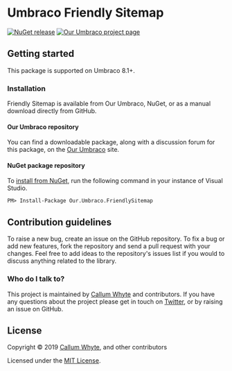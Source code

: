 # Umbraco Friendly Sitemap

[![NuGet release](https://img.shields.io/nuget/v/Our.Umbraco.FriendlySitemap.svg)](https://www.nuget.org/packages/Our.Umbraco.FriendlySitemap/)
[![Our Umbraco project page](https://img.shields.io/badge/our-umbraco-orange.svg)](https://our.umbraco.com/projects/website-utilities/friendly-sitemap/)

## Getting started

This package is supported on Umbraco 8.1+.

### Installation

Friendly Sitemap is available from Our Umbraco, NuGet, or as a manual download directly from GitHub.

#### Our Umbraco repository

You can find a downloadable package, along with a discussion forum for this package, on the [Our Umbraco](https://our.umbraco.com/projects/website-utilities/friendly-sitemap/) site.

#### NuGet package repository

To [install from NuGet](https://www.nuget.org/packages/Our.Umbraco.FriendlySitemap/), run the following command in your instance of Visual Studio.

    PM> Install-Package Our.Umbraco.FriendlySitemap

## Contribution guidelines

To raise a new bug, create an issue on the GitHub repository. To fix a bug or add new features, fork the repository and send a pull request with your changes. Feel free to add ideas to the repository's issues list if you would to discuss anything related to the library.

### Who do I talk to?

This project is maintained by [Callum Whyte](https://callumwhyte.com/) and contributors. If you have any questions about the project please get in touch on [Twitter](https://twitter.com/callumbwhyte), or by raising an issue on GitHub.

## License

Copyright &copy; 2019 [Callum Whyte](https://callumwhyte.com/), and other contributors

Licensed under the [MIT License](LICENSE.md).